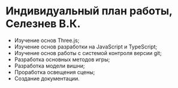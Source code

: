 # Индивидуальный план работы, Селезнев В.К.

- Изучение основ Three.js;
- Изучение основ разработки на JavaScript и TypeScript;
- Изучение основ работы с системой контроля версии git;
- Разработка основных методов игры;
- Разработка модели вишни;
- Проработка освещения сцены;
- Создание документации.
